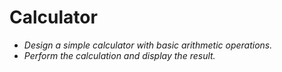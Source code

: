 # Calculator
- *Design a simple calculator with basic arithmetic operations.*
- *Perform the calculation and display the result.*
